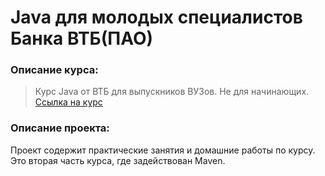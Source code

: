 # Java для молодых специалистов Банка ВТБ(ПАО)
### Описание курса:
> Курс Java от ВТБ для выпускников ВУЗов. Не для начинающих.</br>
> [Ссылка на курс](https://gb.ru/geek_university/java)

### Описание проекта:
Проект содержит практические занятия и домашние работы по курсу.
Это вторая часть курса, где задействован Maven.
